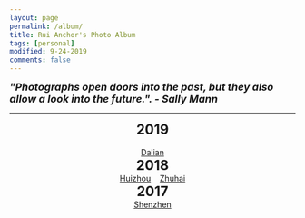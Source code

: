 ```yaml
---
layout: page
permalink: /album/
title: Rui Anchor's Photo Album
tags: [personal]
modified: 9-24-2019
comments: false
---
```


<strong><i><font size = "+1">"Photographs open doors into the past, but they also allow a look into the future.".  - Sally Mann</font></i></strong>

----

<center><strong><font size = "+2">2019</font></strong></center><br>

<div style="text-align: center"><a href="/images/2019/0914-dalian.md">Dalian</a></div>

<center><strong><font size = "+2">2018</font></strong></center>

<div style="text-align: center"><a href="/images/2018/0403-huizhou.md">Huizhou</a> &nbsp;&nbsp; <a href="/images/2019/0120-zhuhai.md">Zhuhai</a></div>

<center><strong><font size = "+2">2017</font></strong></center>

<div style="text-align: center"><a href="/images/2017/1224-shenzhen.md">Shenzhen</a></div>

</center>